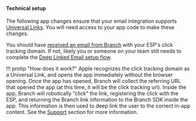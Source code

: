 #### Technical setup

The following app changes ensure that your email integration supports [Universal Links](/getting-started/universal-app-links/). You will need access to your app code to make these changes.

You should have [received an email from Branch](#configure-your-app-for-your-click-tracking-domain) with your ESP's click tracking domain. If not, likely you or someone on your team still needs to complete the [Deep Linked Email setup flow](#set-up-email-link-behavior).

!!! protip "How does it work?"
    Apple recognizes the click tracking domain as a Universal Link, and opens the app immediately without the browser opening. Once the app has opened, Branch will collect the referring URL that opened the app (at this time, it will be the click tracking url). Inside the app, Branch will robotically “click” the link, registering the click with the ESP, and returning the Branch link information to the Branch SDK inside the app. This information is then used to deep link the user to the correct in-app content. See the [Support](#support) section for more information.
